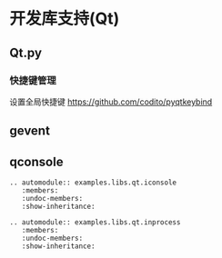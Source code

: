 
# 开发库支持(Qt)

## Qt.py

### 快捷键管理

设置全局快捷键
https://github.com/codito/pyqtkeybind

## gevent


## qconsole
```eval_rst
.. automodule:: examples.libs.qt.iconsole
   :members:
   :undoc-members:
   :show-inheritance:
```
```eval_rst
.. automodule:: examples.libs.qt.inprocess
   :members:
   :undoc-members:
   :show-inheritance:
```